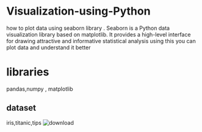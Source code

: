 # Visualization-using-Python
how to plot data using seaborn library . Seaborn is a Python data visualization library based on matplotlib. It provides a high-level interface for drawing attractive and informative statistical analysis
using this you can plot data and understand it better 
# libraries

pandas,numpy , matplotlib
## dataset
iris,titanic,tips
![download](https://user-images.githubusercontent.com/82148310/149460606-691921ac-1e0f-4766-89aa-e01a58b5beb0.jpg)
